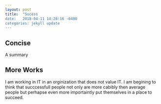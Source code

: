 ```yaml
---
layout: post
title:  "Sucess
date:   2018-04-11 14:28:16 -0400
categories: jekyll update
---
```


Concise
-------
A summary

More Works
----------

I am working in IT in an orginization that does not value IT. I am begining to think that succcessfull people not only are more cabibly then average people but perhapse even more importaintly put themselves in a place to succeed. 


